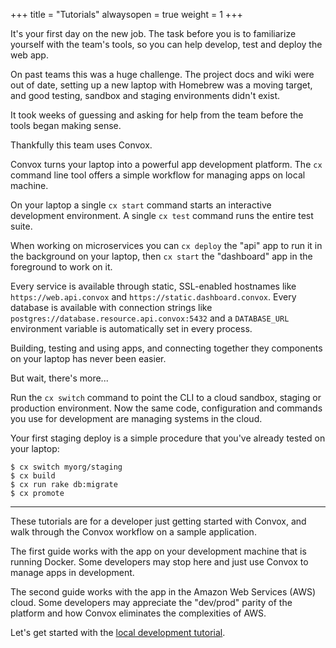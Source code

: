 +++
title = "Tutorials"
alwaysopen = true
weight = 1
+++

It's your first day on the new job. The task before you is to familiarize yourself with the team's tools, so you can help develop, test and deploy the web app.

On past teams this was a huge challenge. The project docs and wiki were out of date, setting up a new laptop with Homebrew was a moving target, and good testing, sandbox and staging environments didn't exist.

It took weeks of guessing and asking for help from the team before the tools began making sense.

Thankfully this team uses Convox.

Convox turns your laptop into a powerful app development platform. The `cx` command line tool offers a simple workflow for managing apps on local machine.

On your laptop a single `cx start` command starts an interactive development environment. A single `cx test` command runs the entire test suite.

When working on microservices you can `cx deploy` the "api" app to run it in the background on your laptop, then `cx start` the "dashboard" app in the foreground to work on it. 

Every service is available through static, SSL-enabled hostnames like `https://web.api.convox` and `https://static.dashboard.convox`. Every database is available with connection strings like `postgres://database.resource.api.convox:5432` and a `DATABASE_URL` environment variable is automatically set in every process. 

Building, testing and using apps, and connecting together they components on your laptop has never been easier.

But wait, there's more...

Run the `cx switch` command to point the CLI to a cloud sandbox, staging or production environment. Now the same code, configuration and commands you use for development are managing systems in the cloud.

Your first staging deploy is a simple procedure that you've already tested on your laptop:

```
$ cx switch myorg/staging
$ cx build
$ cx run rake db:migrate
$ cx promote
```

---

These tutorials are for a developer just getting started with Convox, and walk through the Convox workflow on a sample application.

The first guide works with the app on your development machine that is running Docker. Some developers may stop here and just use Convox to manage apps in development.

The second guide works with the app in the Amazon Web Services (AWS) cloud. Some developers may appreciate the "dev/prod" parity of the platform and how Convox eliminates the complexities of AWS.

Let's get started with the [local development tutorial](/tutorials/local).